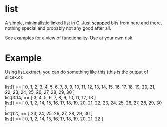 list
====

A simple, minimalistic linked list in C. Just scapped bits from here and there, nothing special and probably not any good after all.

See examples for a view of functionality. Use at your own risk.

Example
=======

Using list_extract, you can do something like this (this is the output of slicex.c):

list[] == [ 0, 1, 2, 3, 4, 5, 6, 7, 8, 9, 10, 11, 12, 13, 14, 15, 16, 17, 18, 19, 20, 21, 22, 23, 24, 25, 26, 27, 28, 29, 30 ]                        
list[3:14] == [ 3, 4, 5, 6, 7, 8, 9, 10, 11, 12, 13 ]                                                                                                 
list[] == [ 0, 1, 2, 14, 15, 16, 17, 18, 19, 20, 21, 22, 23, 24, 25, 26, 27, 28, 29, 30 ]                                                             
list[12:] == [ 23, 24, 25, 26, 27, 28, 29, 30 ]                                                                                                       
list[] == [ 0, 1, 2, 14, 15, 16, 17, 18, 19, 20, 21, 22 ] 

